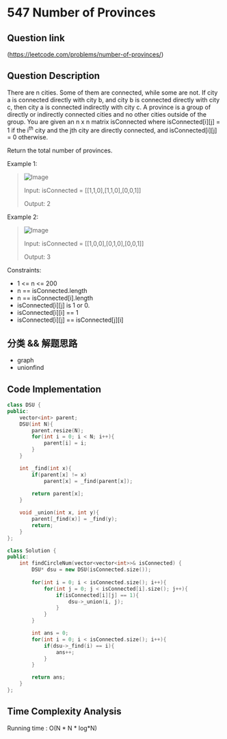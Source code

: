 # 547 Number of Provinces

## Question link
(https://leetcode.com/problems/number-of-provinces/)

## Question Description
There are n cities. Some of them are connected, while some are not. If city a is connected directly with city b, and city b is connected directly with city c, then city a is connected indirectly with city c.
A province is a group of directly or indirectly connected cities and no other cities outside of the group.
You are given an n x n matrix isConnected where isConnected[i][j] = 1 if the i<sup>th</sup> city and the jth city are directly connected, and isConnected[i][j] = 0 otherwise.

Return the total number of provinces.

Example 1:
> ![Image](https://assets.leetcode.com/uploads/2020/12/24/graph1.jpg)
>
> Input: isConnected = [[1,1,0],[1,1,0],[0,0,1]]
>
> Output: 2

Example 2:
> ![Image](https://assets.leetcode.com/uploads/2020/12/24/graph2.jpg)
>
> Input: isConnected = [[1,0,0],[0,1,0],[0,0,1]]
>
> Output: 3

Constraints:
- 1 <= n <= 200
- n == isConnected.length
- n == isConnected[i].length
- isConnected[i][j] is 1 or 0.
- isConnected[i][i] == 1
- isConnected[i][j] == isConnected[j][i]

## 分类 && 解题思路
- graph
- unionfind

## Code Implementation
```c++
class DSU {
public:
    vector<int> parent;
    DSU(int N){
        parent.resize(N);
        for(int i = 0; i < N; i++){
            parent[i] = i;
        }
    }

    int _find(int x){
        if(parent[x] != x)
            parent[x] = _find(parent[x]);
        
        return parent[x];
    }

    void _union(int x, int y){
        parent[_find(x)] = _find(y);
        return; 
    }
};

class Solution {
public:
    int findCircleNum(vector<vector<int>>& isConnected) {
        DSU* dsu = new DSU(isConnected.size());
        
        for(int i = 0; i < isConnected.size(); i++){
            for(int j = 0; j < isConnected[i].size(); j++){
                if(isConnected[i][j] == 1){
                    dsu->_union(i, j);
                }
            }
        }

        int ans = 0;
        for(int i = 0; i < isConnected.size(); i++){
            if(dsu->_find(i) == i){
                ans++;
            }
        }

        return ans;
    }
};
```

## Time Complexity Analysis
Running time  : O(N * N * log*N)